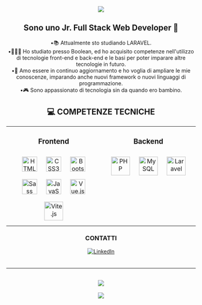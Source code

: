 <div align="center">
<img src="https://readme-typing-svg.demolab.com?font=Roboto&weight=600&size=32&duration=3000&pause=500&color=4f4f4f&center=true&vCenter=true&width=650&lines=Ciao+a+tutti+%F0%9F%91%8B;Sono+Domiziano;e+benvenuti+sul+mio+profilo+Git+Hub!" />
</div>


## <div align="center"> Sono uno Jr. Full Stack Web Developer 🚀</div>

<div align="center">•📚 Attualmente sto studiando LARAVEL.</div>
<div align="center">•👨🏻‍💻 Ho studiato presso Boolean, ed ho acquisito competenze nell'utilizzo di tecnologie front-end e back-end e le basi per poter imparare altre tecnologie in futuro.</div>
<div align="center">•🌱 Amo essere in continuo aggiornamento e ho voglia di ampliare le mie conoscenze, imparando anche nuovi framework o nuovi linguaggi di programmazione.</div>
<div align="center">•🎮 Sono appassionato di tecnologia sin da quando ero bambino.</div>


## <div align="center">💻 COMPETENZE TECNICHE</div>

<div align="center">
<table><tr><td valign="top" width="50%">
  
### <div align="center">Frontend</div>  
  
<div align="center">  
<a href="https://en.wikipedia.org/wiki/HTML5" target="_blank"><img style="margin: 10px" src="https://upload.wikimedia.org/wikipedia/commons/thumb/6/61/HTML5_logo_and_wordmark.svg/640px-HTML5_logo_and_wordmark.svg.png" alt="HTML5" height="40" /></a>
<a href="https://www.w3schools.com/css/" target="_blank"><img style="margin: 10px" src="https://upload.wikimedia.org/wikipedia/commons/thumb/d/d5/CSS3_logo_and_wordmark.svg/1200px-CSS3_logo_and_wordmark.svg.png" alt="CSS3" height="40" /></a> 
<a href="https://getbootstrap.com/docs/5.3/getting-started/introduction/" target="_blank"><img style="margin: 10px" src="https://cdn-icons-png.flaticon.com/512/5968/5968672.png" alt="Bootstrap" height="40" /></a>
<a href="https://sass-lang.com/" target="_blank"><img style="margin: 10px" src="https://www.freecodecamp.org/news/content/images/2022/04/sass-image.png" alt="Sass" height="40" /></a> 
<a href="https://www.javascript.com/" target="_blank"><img style="margin: 10px" src="https://upload.wikimedia.org/wikipedia/commons/thumb/6/6a/JavaScript-logo.png/800px-JavaScript-logo.png" alt="JavaScript" height="40" /></a>  
<a href="https://vuejs.org/" target="_blank"><img style="margin: 10px" src="https://upload.wikimedia.org/wikipedia/commons/thumb/9/95/Vue.js_Logo_2.svg/1200px-Vue.js_Logo_2.svg.png" alt="Vue.js" height="40" /></a>  
<a href="https://vitejs.dev/" target="_blank"><img style="margin: 10px" src="https://vitejs.dev/logo-with-shadow.png" alt="Vite.js" height="50" /></a> 
</div>
</td>
  
<td valign="top" width="50%">
  
### <div align="center">Backend</div>  
<div align="center">  
<a href="https://www.php.net/" target="_blank"><img style="margin: 10px" src="https://upload.wikimedia.org/wikipedia/commons/thumb/2/27/PHP-logo.svg/260px-PHP-logo.svg.png" alt="PHP" height="50" /></a>  
<a href="https://www.mysql.com/" target="_blank"><img style="margin: 10px" src="https://www.geekandjob.com/uploads/wiki/eceb15684d4183c66f73c1a9bb777eef708b2b66.png" alt="MySQL" height="50" /></a>   
<a href="https://laravel.com/" target="_blank"><img style="margin: 10px" src="https://upload.wikimedia.org/wikipedia/commons/thumb/9/9a/Laravel.svg/1200px-Laravel.svg.png" alt="Laravel" height="50" /></a>  
</div>
</td>
</tr>
</table>  
</div> 

### <div align="center">CONTATTI</div>
<div align="center">
<a href="https://www.linkedin.com/in/domizianodesantis/" target="_blank">
<img src="https://img.shields.io/badge/LinkedIn-0077B5?style=for-the-badge&logo=linkedin&logoColor=white" alt="LinkedIn" style="margin-bottom: 5px;" />
</a>  
</div>

<br />

<hr />

<br />

<div align="center"><img src="https://komarev.com/ghpvc/?username=DeSantisDomiziano&style=for-the-badge&color=F47B22" /></div>
<br />
<div align="center"><img src="https://img.shields.io/github/followers/DeSantisDomiziano?label=follow&style=social" /></div>

<!--
Here are some ideas to get you started:

- 🔭 I’m currently working on ...
- 🌱 I’m currently learning ...
- 👯 I’m looking to collaborate on ...
- 🤔 I’m looking for help with ...
- 💬 Ask me about ...
- 📫 How to reach me: ...
- 😄 Pronouns: ...
- ⚡ Fun fact: ...
-->
